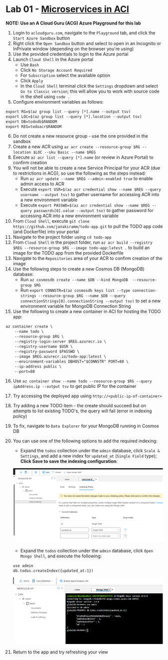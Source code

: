# Lab 01 - [Microservices in ACI](https://thenewstack.io/tutorial-building-deploying-microservices-application-azure-container-instances)

**NOTE: Use an A Cloud Guru (ACG) Azure Playground for this lab**

1. Login to `acloudguru.com`, navigate to the `Playground` tab, and click the `Start Azure Sandbox` button
1. Right click the `Open Sandbox` button and select to open in an Incognito or InPrivate window (depending on the browser you're using)
1. Use the provided credentials to login to the Azure portal
1. Launch `Cloud Shell` in the Azure portal
    - Use `Bash`
    - Click `No Storage Account Required`
    - For `Subscription` select the available option
    - Click `Apply`
    - In the `Cloud Shell` terminal click the `Settings` dropdown and select `Go to Classic version`; this will allow you to work with source code in the shell using `code .`
1. Configure environment variables as follows:

```
export RG=$(az group list --query [*].name --output tsv)
export LOC=$(az group list --query [*].location --output tsv)
export DB=tododb$RANDOM
export REG=todoacr$RANDOM
```

6. Do not create a new resource group - use the one provided in the sandbox
1. Create a new ACR using `az acr create --resource-group $RG --location $LOC --sku Basic --name $REG`
1. Execute `az acr list --query [*].name` (or review in Azure Portal) to confirm creation
1. You will not be able to create a new Service Principal for your ACR (due to restrictions in ACG), so use the following as the steps instead:
    - Run `az acr update --name $REG --admin-enabled true` to enable admin access to ACR
    - Execute `export USR=$(az acr credential show --name $REG --query username --output tsv)` to gather username for accessing ACR into a new environment variable
    - Execute `export PASSWD=$(az acr credential show --name $REG --query passwords[0].value --output tsv)` to gather password for accessing ACR into a new environment variable
1. From `Cloud Shell`, execute `git clone https://github.com/janakiramm/todo-app.git` to pull the TODO app code (and Dockerfile) into your portal
1. Navigate to the project folder using `cd todo-app`
1. From `Cloud Shell` in the project folder, run `az acr build --registry $REG --resource-group $RG --image todo-app:latest .` to build an image for the TODO app from the provided Dockerfile
1. Navigate to the `Repositories` area of your ACR to confirm creation of the image
1. Use the following steps to create a new Cosmos DB (MongoDB) database:
    - Run `az cosmosdb create --name $DB --kind MongoDB  --resource-group $RG`
    - Run `export CONNSTR=$(az cosmosdb keys list --type connection-strings --resource-group $RG --name $DB --query connectionStrings[0].connectionString --output tsv)` to set a new environment variable for MongoDB Connection String
1. Use the following to create a new container in ACI for hosting the TODO app:

```
az container create \
    --name todo \
    --resource-group $RG \
    --registry-login-server $REG.azurecr.io \
    --registry-username $USR \
    --registry-password $PASSWD \
    --image $REG.azurecr.io/todo-app:latest \
    --environment-variables DBHOST="$CONNSTR" PORT=80 \
    --ip-address public \
    --port=80
```

16. Use `az container show --name todo --resource-group $RG --query ipAddress.ip --output tsv` to get public IP for the container
1. Try accessing the deployed app using `http://<public-ip-of-container>`
1. Try adding a new TODO item - the create should succeed but on attempts to list existing TODO's, the query will fail (error in indexing policy)
1. To fix, navigate to `Data Explorer` for your MongoDB running in Cosmos DB
1. You can use one of the following options to add the required indexing:
    - Expand the `todos` collection under the `admin` database, click `Scale & Settings`, and add a new index for `updated_at` (`Single Field` type); **Click Save to save the indexing configuration**:

    ![Manually Adding Indexing Policy](../../images/manual-index.png)

    - Expand the `todos` collection under the `admin` database, click `Open Mongo Shell`, and execute the following:

    ```
    use admin
    db.todos.createIndex({updated_at:1})
    ```

    ![Adding Indexing Policy Using Mongo Shell](../../images/mongo-shell.png)

1. Return to the app and try refreshing your view
